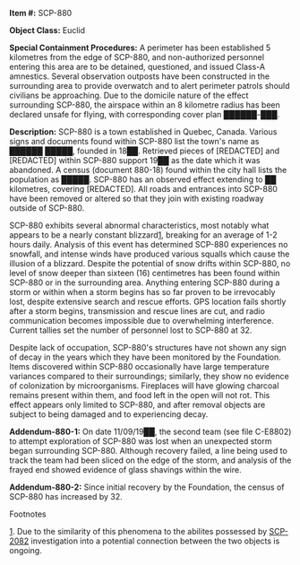 **Item #:** SCP-880

**Object Class:** Euclid

**Special Containment Procedures:** A perimeter has been established 5 kilometres from the edge of SCP-880, and non-authorized personnel entering this area are to be detained, questioned, and issued Class-A amnestics. Several observation outposts have been constructed in the surrounding area to provide overwatch and to alert perimeter patrols should civilians be approaching. Due to the domicile nature of the effect surrounding SCP-880, the airspace within an 8 kilometre radius has been declared unsafe for flying, with corresponding cover plan ██████-███.

**Description:** SCP-880 is a town established in Quebec, Canada. Various signs and documents found within SCP-880 list the town's name as ██████ █████, founded in 18██. Retrieved pieces of \[REDACTED\] and \[REDACTED\] within SCP-880 support 19██ as the date which it was abandoned. A census (document 880-18) found within the city hall lists the population as █████. SCP-880 has an observed effect extending to ██ kilometres, covering \[REDACTED\]. All roads and entrances into SCP-880 have been removed or altered so that they join with existing roadway outside of SCP-880.

SCP-880 exhibits several abnormal characteristics, most notably what appears to be a nearly constant blizzard[1](javascript:;), breaking for an average of 1-2 hours daily. Analysis of this event has determined SCP-880 experiences no snowfall, and intense winds have produced various squalls which cause the illusion of a blizzard. Despite the potential of snow drifts within SCP-880, no level of snow deeper than sixteen (16) centimetres has been found within SCP-880 or in the surrounding area. Anything entering SCP-880 during a storm or within when a storm begins has so far proven to be irrevocably lost, despite extensive search and rescue efforts. GPS location fails shortly after a storm begins, transmission and rescue lines are cut, and radio communication becomes impossible due to overwhelming interference. Current tallies set the number of personnel lost to SCP-880 at 32.

Despite lack of occupation, SCP-880's structures have not shown any sign of decay in the years which they have been monitored by the Foundation. Items discovered within SCP-880 occasionally have large temperature variances compared to their surroundings; similarly, they show no evidence of colonization by microorganisms. Fireplaces will have glowing charcoal remains present within them, and food left in the open will not rot. This effect appears only limited to SCP-880, and after removal objects are subject to being damaged and to experiencing decay.

**Addendum-880-1:** On date 11/09/19██, the second team (see file C-E8802) to attempt exploration of SCP-880 was lost when an unexpected storm began surrounding SCP-880. Although recovery failed, a line being used to track the team had been sliced on the edge of the storm, and analysis of the frayed end showed evidence of glass shavings within the wire.

**Addendum-880-2:** Since initial recovery by the Foundation, the census of SCP-880 has increased by 32.

Footnotes

[1](javascript:;). Due to the similarity of this phenomena to the abilites possessed by [SCP-2082](/scp-2082) investigation into a potential connection between the two objects is ongoing.